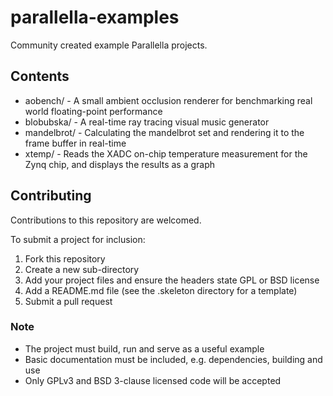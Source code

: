 # parallella-examples

Community created example Parallella projects.

## Contents

* aobench/ - A small ambient occlusion renderer for benchmarking real world floating-point performance
* blobubska/ - A real-time ray tracing visual music generator
* mandelbrot/ - Calculating the mandelbrot set and rendering it to the frame buffer in real-time
* xtemp/ - Reads the XADC on-chip temperature measurement for the Zynq chip, and displays the results as a graph

## Contributing

Contributions to this repository are welcomed.

To submit a project for inclusion:

1. Fork this repository
2. Create a new sub-directory 
3. Add your project files and ensure the headers state GPL or BSD license
4. Add a README.md file (see the .skeleton directory for a template)
5. Submit a pull request

### Note

* The project must build, run and serve as a useful example
* Basic documentation must be included, e.g. dependencies, building and use
* Only GPLv3 and BSD 3-clause licensed code will be accepted
